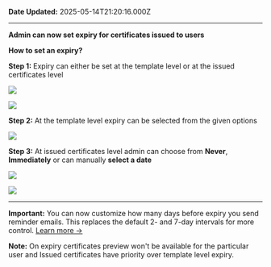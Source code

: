 **Date Updated:** 2025-05-14T21:20:16.000Z

---

**Admin can now set expiry for certificates issued to users**

  
**How to set an expiry?**

  
**Step 1:** Expiry can either be set at the template level or at the issued certificates level

  
![](https://s3.amazonaws.com/cdn.freshdesk.com/data/helpdesk/attachments/production/155029061442/original/vOtGLvLYtLqU2cq65Go9AAsGYd5TuB31Hw.png?1720680203)
  
  
![](https://s3.amazonaws.com/cdn.freshdesk.com/data/helpdesk/attachments/production/155029061457/original/t2W0ezvITuyyqX2Q_9pSkTou8oWIWxOCRw.png?1720680219)
  
  
**Step 2:** At the template level expiry can be selected from the given options

  
![](https://s3.amazonaws.com/cdn.freshdesk.com/data/helpdesk/attachments/production/155029061595/original/ouvxzlw7lWoXib4-0eIHFSYwhN6sJgoowQ.png?1720680368)
  
  
**Step 3:** At issued certificates level admin can choose from **Never**, **Immediately** or can manually **select a date**

  
**![](https://s3.amazonaws.com/cdn.freshdesk.com/data/helpdesk/attachments/production/155029061790/original/zCcvi0pz7YEFML3yoKvghLD7ejitv6RgIg.png?1720680596)**
  
  
**![](https://s3.amazonaws.com/cdn.freshdesk.com/data/helpdesk/attachments/production/155029061848/original/xeV-jmplPsQN2ZjG7jUlzxjVcdvZ9dBvIg.png?1720680614)**

---

**Important:** You can now customize how many days before expiry you send reminder emails. This replaces the default 2- and 7-day intervals for more control. [Learn more →](https://help.gohighlevel.com/support/solutions/articles/155000004476-set-frequency-for-certificate-expiry-reminders-emails-)

  
**Note:** On expiry certificates preview won't be available for the particular user and Issued certificates have priority over template level expiry.
